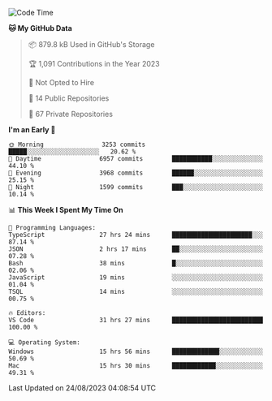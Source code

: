 <!--START_SECTION:waka-->
![Code Time](http://img.shields.io/badge/Code%20Time-4%2C501%20hrs-blue)

**🐱 My GitHub Data** 

> 📦 879.8 kB Used in GitHub's Storage 
 > 
> 🏆 1,091 Contributions in the Year 2023
 > 
> 🚫 Not Opted to Hire
 > 
> 📜 14 Public Repositories 
 > 
> 🔑 67 Private Repositories 
 > 
**I'm an Early 🐤** 

```text
🌞 Morning                3253 commits        █████░░░░░░░░░░░░░░░░░░░░   20.62 % 
🌆 Daytime                6957 commits        ███████████░░░░░░░░░░░░░░   44.10 % 
🌃 Evening                3968 commits        ██████░░░░░░░░░░░░░░░░░░░   25.15 % 
🌙 Night                  1599 commits        ███░░░░░░░░░░░░░░░░░░░░░░   10.14 % 
```


📊 **This Week I Spent My Time On** 

```text
💬 Programming Languages: 
TypeScript               27 hrs 24 mins      ██████████████████████░░░   87.14 % 
JSON                     2 hrs 17 mins       ██░░░░░░░░░░░░░░░░░░░░░░░   07.28 % 
Bash                     38 mins             █░░░░░░░░░░░░░░░░░░░░░░░░   02.06 % 
JavaScript               19 mins             ░░░░░░░░░░░░░░░░░░░░░░░░░   01.04 % 
TSQL                     14 mins             ░░░░░░░░░░░░░░░░░░░░░░░░░   00.75 % 

🔥 Editors: 
VS Code                  31 hrs 27 mins      █████████████████████████   100.00 % 

💻 Operating System: 
Windows                  15 hrs 56 mins      █████████████░░░░░░░░░░░░   50.69 % 
Mac                      15 hrs 30 mins      ████████████░░░░░░░░░░░░░   49.31 % 
```


 Last Updated on 24/08/2023 04:08:54 UTC
<!--END_SECTION:waka-->

